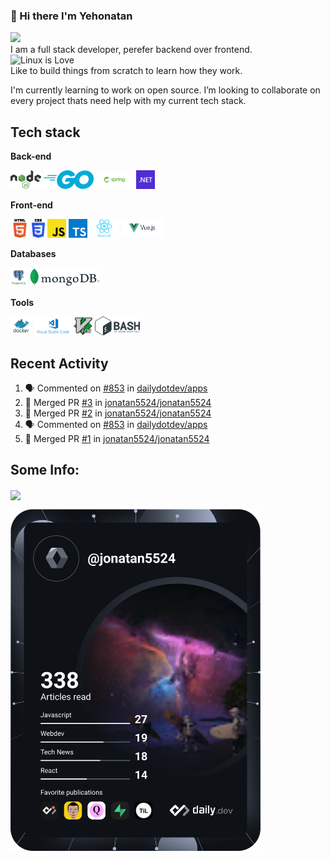 ### 👋 Hi there I'm Yehonatan  
<a href="https://www.linkedin.com/in/jonatan-ezron-40055b217/"><img src="https://img.shields.io/badge/LinkedIn-0077B5?style=for-the-badge&logo=linkedin&logoColor=white" /></a>  
I am a full stack developer, perefer  backend over frontend.  
 ![Linux](https://img.shields.io/badge/Linux-FCC624?style=for-the-badge&logo=linux&logoColor=black)  is Love  
Like to build things from scratch to learn how they work.  

I'm currently learning to work on open source.
I’m looking to collaborate on every project thats need help with my current tech stack.

## Tech stack

**Back-end**

<code><img height="30" src="https://raw.githubusercontent.com/jonatan5524/jonatan5524/main/images/nodejs.png"></code>
<code><img height="30" src="https://raw.githubusercontent.com/jonatan5524/jonatan5524/main/images/go.png"></code>
<code><img height="30" src="https://raw.githubusercontent.com/jonatan5524/jonatan5524/main/images/spring.png"></code>
<code><img height="30" src="https://raw.githubusercontent.com/jonatan5524/jonatan5524/main/images/dotnet.png"></code>

**Front-end**

<code><img height="30" src="https://raw.githubusercontent.com/jonatan5524/jonatan5524/main/images/html.png"></code>
<code><img height="30" src="https://raw.githubusercontent.com/jonatan5524/jonatan5524/main/images/css3.png"></code>
<code><img height="30" src="https://raw.githubusercontent.com/jonatan5524/jonatan5524/main/images/js.png"></code>
<code><img height="30" src="https://raw.githubusercontent.com/jonatan5524/jonatan5524/main/images/ts.png"></code>
<code><img height="30" src="https://raw.githubusercontent.com/jonatan5524/jonatan5524/main/images/reactjs.png"></code>
<code><img height="30" src="https://raw.githubusercontent.com/jonatan5524/jonatan5524/main/images/vuejs.png"></code>

**Databases**

<code><img height="30" src="https://raw.githubusercontent.com/jonatan5524/jonatan5524/main/images/postgresql.png"></code>
<code><img height="30" src="https://raw.githubusercontent.com/jonatan5524/jonatan5524/main/images/mongodb.png"></code>

**Tools**

<code><img height="30" src="https://raw.githubusercontent.com/jonatan5524/jonatan5524/main/images/docker.png"></code>
<code><img height="30" src="https://raw.githubusercontent.com/jonatan5524/jonatan5524/main/images/vscode.png"></code>
<code><img height="30" src="https://raw.githubusercontent.com/jonatan5524/jonatan5524/main/images/vim.png"></code>
<code><img height="30" src="https://raw.githubusercontent.com/jonatan5524/jonatan5524/main/images/bash.png"></code>

## Recent Activity
<!--START_SECTION:activity-->
1. 🗣 Commented on [#853](https://github.com/dailydotdev/apps/issues/853) in [dailydotdev/apps](https://github.com/dailydotdev/apps)
2. 🎉 Merged PR [#3](https://github.com/jonatan5524/jonatan5524/pull/3) in [jonatan5524/jonatan5524](https://github.com/jonatan5524/jonatan5524)
3. 🎉 Merged PR [#2](https://github.com/jonatan5524/jonatan5524/pull/2) in [jonatan5524/jonatan5524](https://github.com/jonatan5524/jonatan5524)
4. 🗣 Commented on [#853](https://github.com/dailydotdev/apps/issues/853) in [dailydotdev/apps](https://github.com/dailydotdev/apps)
5. 🎉 Merged PR [#1](https://github.com/jonatan5524/jonatan5524/pull/1) in [jonatan5524/jonatan5524](https://github.com/jonatan5524/jonatan5524)
<!--END_SECTION:activity-->

## Some Info:

<img align="center" src="https://github-readme-stats.vercel.app/api?username=jonatan5524" />

<a href="https://app.daily.dev/DailyDevTips"><img src="https://github.com/jonatan5524/jonatan5524/blob/main/devcard.svg" width="400" alt="Jonatan Ezron's Dev Card"/></a>
